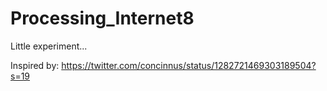 # Processing_Internet8
Little experiment...

Inspired by: https://twitter.com/concinnus/status/1282721469303189504?s=19
